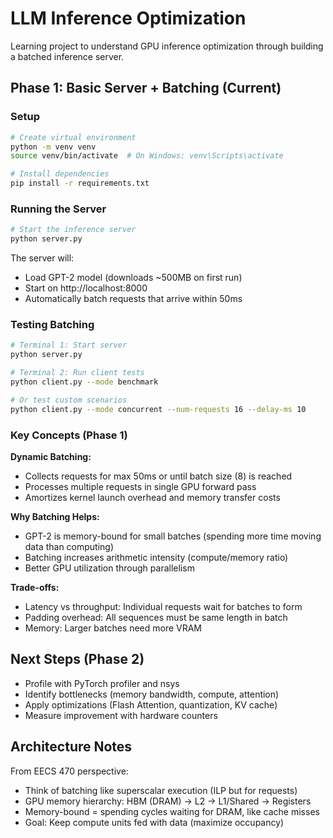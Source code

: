 # LLM Inference Optimization

Learning project to understand GPU inference optimization through building a batched inference server.

## Phase 1: Basic Server + Batching (Current)

### Setup

```bash
# Create virtual environment
python -m venv venv
source venv/bin/activate  # On Windows: venv\Scripts\activate

# Install dependencies
pip install -r requirements.txt
```

### Running the Server

```bash
# Start the inference server
python server.py
```

The server will:
- Load GPT-2 model (downloads ~500MB on first run)
- Start on http://localhost:8000
- Automatically batch requests that arrive within 50ms

### Testing Batching

```bash
# Terminal 1: Start server
python server.py

# Terminal 2: Run client tests
python client.py --mode benchmark

# Or test custom scenarios
python client.py --mode concurrent --num-requests 16 --delay-ms 10
```

### Key Concepts (Phase 1)

**Dynamic Batching:**
- Collects requests for max 50ms or until batch size (8) is reached
- Processes multiple requests in single GPU forward pass
- Amortizes kernel launch overhead and memory transfer costs

**Why Batching Helps:**
- GPT-2 is memory-bound for small batches (spending more time moving data than computing)
- Batching increases arithmetic intensity (compute/memory ratio)
- Better GPU utilization through parallelism

**Trade-offs:**
- Latency vs throughput: Individual requests wait for batches to form
- Padding overhead: All sequences must be same length in batch
- Memory: Larger batches need more VRAM

## Next Steps (Phase 2)

- Profile with PyTorch profiler and nsys
- Identify bottlenecks (memory bandwidth, compute, attention)
- Apply optimizations (Flash Attention, quantization, KV cache)
- Measure improvement with hardware counters

## Architecture Notes

From EECS 470 perspective:
- Think of batching like superscalar execution (ILP but for requests)
- GPU memory hierarchy: HBM (DRAM) → L2 → L1/Shared → Registers
- Memory-bound = spending cycles waiting for DRAM, like cache misses
- Goal: Keep compute units fed with data (maximize occupancy)
